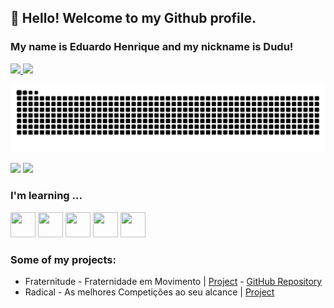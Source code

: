 ## 👋 Hello! Welcome to my Github profile.
### My name is Eduardo Henrique and my nickname is Dudu!

<div>
<a href="https://github.com/eduardoh03">

  <img height = "150em" src = "https://github-readme-stats.vercel.app/api?username=eduardoh03&show_icons=true&theme=radical&include_all_commits=true&count_private=true" />
  <img height = "150em" src = "https://github-readme-stats.vercel.app/api/top-langs/?username=eduardoh03&layout=compact&langs_count=16&theme=radical" />
</div>
  
![Snake animation](https://github.com/eduardoh03/eduardoh03/blob/output/github-contribution-grid-snake.svg)

<div>
<a href="https://www.linkedin.com/in/eduardo-henrique-a29a021b4" target="_blank"><img src="https://img.shields.io/badge/-LinkedIn-%230077B5?style=for-the-badge&logo=linkedin&logoColor=white" target="_blank"></a>   
<a href="https://instagram.com/eduardohenrique393" target="_blank"><img src="https://img.shields.io/badge/-Instagram-%23E4405F?style=for-the-badge&logo=instagram&logoColor=white" target="_blank"></a>
</div>
  
### I'm learning ...
<img src="https://cdn.jsdelivr.net/gh/devicons/devicon/icons/java/java-original.svg" width="40" height="40"/> <img src="https://cdn.jsdelivr.net/gh/devicons/devicon/icons/linux/linux-original.svg" width="40" height="40"/> <img src="https://cdn.jsdelivr.net/gh/devicons/devicon/icons/flask/flask-original.svg" width="40" height="40"/> 
            <img src="https://cdn.jsdelivr.net/gh/devicons/devicon/icons/django/django-plain.svg" width="40" height="40"/>
            <img src="https://cdn.jsdelivr.net/gh/devicons/devicon/icons/python/python-original-wordmark.svg" width="40" height="40"/>
          
### Some of my projects:    
  
  * Fraternitude - Fraternidade em Movimento | [Project](http://fraternitude.herokuapp.com) - [GitHub Repository](https://github.com/Projeto-ONGS/fraternitude)
  * Radical - As melhores Competições ao seu alcance | [Project](http://radical.hiveble.com)
<!--
**eduardoh03/eduardoh03** is a ✨ _special_ ✨ repository because its `README.md` (this file) appears on your GitHub profile.

Here are some ideas to get you started:

- 🔭 I’m currently working on ...
- 🌱 I’m currently learning ...
- 👯 I’m looking to collaborate on ...
- 🤔 I’m looking for help with ...
- 💬 Ask me about ...
- 📫 How to reach me: ...
- 😄 Pronouns: ...
- ⚡ Fun fact: ...
-->
